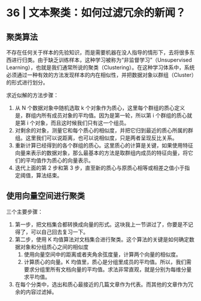 # 36 | 文本聚类：如何过滤冗余的新闻？

## 聚类算法

不存在任何关于样本的先验知识，而是需要机器在没人指导的情形下，去将很多东西进行归类。由于缺乏训练样本，这种学习被称为“非监督学习”（Unsupervised Learning），也就是我们通常所说的聚类（Clustering）。在这种学习体系中，系统必须通过一种有效的方法发现样本的内在相似性，并把数据对象以群组（Cluster）的形式进行划分。

求近似解的方法步骤：

1. 从 N 个数据对象中随机选取 k 个对象作为质心，这里每个群组的质心定义是，群组内所有成员对象的平均值。因为是第一轮，所以第 i 个群组的质心就是第 i 个对象，而且这时候我们只有这一个组员。
2. 对剩余的对象，测量它和每个质心的相似度，并把它归到最近的质心所属的群组。这里我们可以说距离，也可以说相似度，只是两者呈现反比关系。
3. 重新计算已经得到的各个群组的质心。这里质心的计算是关键，如果使用特征向量来表示的数据对象，那么最基本的方法是取群组内成员的特征向量，将它们的平均值作为质心的向量表示。
4. 迭代上面的第 2 步和第 3 步，直至新的质心与原质心相等或相差之值小于指定阈值，算法结束。

## 使用向量空间进行聚类

三个主要步骤：

1. 第一步，把文档集合都转换成向量的形式。这块我上一节讲过了，你要是不记得了，可以自己回去复习一下。
2. 第二步，使用 K 均值算法对文档集合进行聚类。这个算法的关键是如何确定数据对象和分组质心之间的相似度
   1. 使用向量空间中的距离或者夹角余弦度量，计算两个向量的相似度。
   2. 计算质心的向量。K 均值里，质心是分组里成员的平均值。所以，我们需要求分组里所有文档向量的平均值。求法非常直观，就是分别为每维分量求平均值。
3. 在每个分类中，选出和质心最接近的几篇文章作为代表。而其他的文章作为冗余的内容过滤掉。

